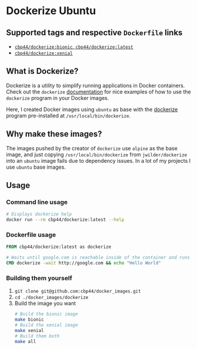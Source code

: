 # Dockerize Ubuntu

## Supported tags and respective `Dockerfile` links

- [`cbp44/dockerize:bionic`, `cbp44/dockerize:latest`](Dockerfile)
- [`cbp44/dockerize:xenial`](../xenial/Dockerfile)

## What is Dockerize?
Dockerize is a utility to simplify running applications in Docker containers. Check out the `dockerize` [documentation](https://github.com/jwilder/dockerize#usage) for nice examples of how to use the `dockerize` program in your Docker images.

Here, I created Docker images using `ubuntu` as base with the [dockerize](https://github.com/jwilder/dockerize) program pre-installed at `/usr/local/bin/dockerize`.

## Why make these images?
The images pushed by the creator of `dockerize` use `alpine` as the base image, and just copying `/usr/local/bin/dockerize` from `jwilder/dockerize` into an `ubuntu` image fails due to dependency issues. In a lot of my projects I use `ubuntu` base images.

## Usage

### Command line usage

```sh
# Displays dockerize help
docker run --rm cbp44/dockerize:latest --help
```

### Dockerfile usage

```dockerfile
FROM cbp44/dockerize:latest as dockerize

# Waits until google.com is reachable inside of the container and runs echo command if it eventually is reachable. If it isn't reachable in 10 seconds, the container exits with failed exit status.
CMD dockerize -wait http://google.com && echo "Hello World"
```
### Building them yourself
1. `git clone git@github.com:cbp44/docker_images.git`
2. `cd ./docker_images/dockerize`
3. Build the image you want
    ```sh
    # Build the bionic image
    make bionic
    # Build the xenial image
    make xenial
    # Build them both
    make all
    ```
